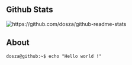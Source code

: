 <head>
  <meta name="robots" content="noindex">
 </head>

Github Stats
---

  <img src="https://github-readme-stats.vercel.app/api/top-langs/?username=dosza&layout=compact&count_private=true&show_icons=true&theme=radical&hide=php" alt="https://github.com/dosza/github-readme-stats">


About
---

```console
dosza@github:~$ echo "Hello world !"
```
